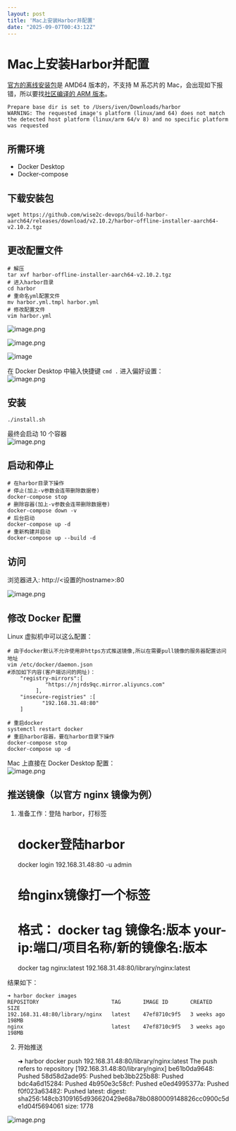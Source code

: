 ```yaml
---
layout: post
title: 'Mac上安装Harbor并配置'
date: "2025-09-07T00:43:12Z"
---
```

Mac上安装Harbor并配置
===============

[官方的离线安装包](https://github.com/goharbor/harbor/releases)是 AMD64 版本的，不支持 M 系芯片的 Mac，会出现如下报错，所以要找[社区编译的 ARM 版本](https://github.com/wise2c-devops/build-harbor-aarch64/releases)。

    Prepare base dir is set to /Users/iven/Downloads/harbor
    WARNING: The requested image's platform (linux/amd 64) does not match the detected host platform (linux/arm 64/v 8) and no specific platform was requested
    

所需环境
----

*   Docker Desktop
*   Docker-compose

下载安装包
-----

    wget https://github.com/wise2c-devops/build-harbor-aarch64/releases/download/v2.10.2/harbor-offline-installer-aarch64-v2.10.2.tgz
    

更改配置文件
------

    # 解压
    tar xvf harbor-offline-installer-aarch64-v2.10.2.tgz
    # 进入harbor目录
    cd harbor
    # 重命名yml配置文件
    mv harbor.yml.tmpl harbor.yml
    # 修改配置文件
    vim harbor.yml
    

![image.png](https://02a6953.webp.li/2025/09/20250906125018.png)

![image.png](https://02a6953.webp.li/2025/09/20250906111848.png)

![image](https://02a6953.webp.li/2025/09/20250906134113.png)

在 Docker Desktop 中输入快捷键 `cmd .` 进入偏好设置：  
![image.png](https://02a6953.webp.li/2025/09/20250906112119.png)

安装
--

    ./install.sh
    

最终会启动 10 个容器  
![image.png](https://02a6953.webp.li/2025/09/20250906134237.png)

启动和停止
-----

    # 在harbor目录下操作
    # 停止(加上-v参数会连带删除数据卷)
    docker-compose stop
    # 删除容器(加上-v参数会连带删除数据卷)
    docker-compose down -v
    # 后台启动
    docker-compose up -d
    # 重新构建并启动
    docker-compose up --build -d
    

访问
--

浏览器进入: http://<设置的hostname>:80

![image.png](https://02a6953.webp.li/2025/09/20250906112740.png)

修改 Docker 配置
------------

Linux 虚拟机中可以这么配置：

    # 由于docker默认不允许使用非https方式推送镜像,所以在需要pull镜像的服务器配置访问地址
    vim /etc/docker/daemon.json
    #添加如下内容(客户端访问的网址)：
        "registry-mirrors":[
                "https://njrds9qc.mirror.aliyuncs.com"
             ],
        "insecure-registries" :[
               "192.168.31.48:80"
        ]
    ​
    # 重启docker
    systemctl restart docker
    # 重启harbor容器，要在harbor目录下操作
    docker-compose stop
    docker-compose up -d
    

Mac 上直接在 Docker Desktop 配置：  
![image.png](https://02a6953.webp.li/2025/09/20250906115021.png)

推送镜像（以官方 nginx 镜像为例）
--------------------

1.  准备工作：登陆 harbor，打标签

    # docker登陆harbor
    docker login 192.168.31.48:80 -u admin
    # 给nginx镜像打一个标签
    # 格式： docker tag 镜像名:版本 your-ip:端口/项目名称/新的镜像名:版本
    docker tag nginx:latest 192.168.31.48:80/library/nginx:latest
    

结果如下：

    ➜ harbor docker images
    REPOSITORY                       TAG       IMAGE ID       CREATED       SIZE
    192.168.31.48:80/library/nginx   latest    47ef8710c9f5   3 weeks ago   198MB
    nginx                            latest    47ef8710c9f5   3 weeks ago   198MB
    

2.  开始推送

    ➜ harbor docker push 192.168.31.48:80/library/nginx:latest
    The push refers to repository [192.168.31.48:80/library/nginx]
    be61b0da9648: Pushed
    58d58d2ade95: Pushed
    beb3bb225b88: Pushed
    bdc4a6d15284: Pushed
    4b950e3c58cf: Pushed
    e0ed4995377a: Pushed
    f0f023a63482: Pushed
    latest: digest: sha256:148cb3109165d936620429e68a78b0880009148826cc0900c5de1d04f5694061 size: 1778
    

![image.png](https://02a6953.webp.li/2025/09/20250906133928.png)